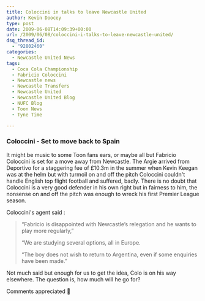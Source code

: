 ```yaml
---
title: Coloccini in talks to leave Newcastle United
author: Kevin Doocey
type: post
date: 2009-06-08T14:09:39+00:00
url: /2009/06/08/coloccini-i-talks-to-leave-newcastle-united/
dsq_thread_id:
  - "92802460"
categories:
  - Newcastle United News
tags:
  - Coca Cola Championship
  - Fabricio Coloccini
  - Newcastle news
  - Newcastle Transfers
  - Newcastle United
  - Newcastle United Blog
  - NUFC Blog
  - Toon News
  - Tyne Time

---
```

### Coloccini - Set to move back to Spain

It might be music to some Toon fans ears, or maybe all but Fabricio Coloccini is set for a move away from Newcastle. The Argie arrived from Deportivo for a staggering fee of £10.3m in the summer when Kevin Keegan was at the helm but with  turmoil on and off the pitch Coloccini couldn't handle English top flight football and suffered, badly. There is no doubt that Coloccini is a very good defender in his own right but in fairness to him, the nonsense on and off the pitch was enough to wreck his first Premier League season.

Coloccini's agent said :

> “Fabricio is disappointed with Newcastle’s relegation and he wants to play more regularly,”
>
> “We are studying several options, all in Europe.
>
> “The boy does not wish to return to Argentina, even if some enquiries have been made.”

Not much said but enough for us to get the idea, Colo is on his way elsewhere. The question is, how much will he go for?

Comments appreciated 🙂
